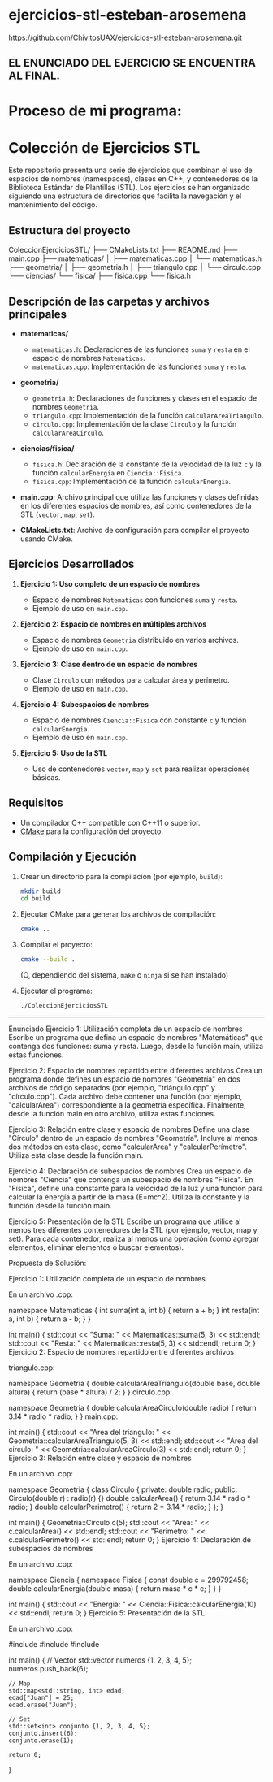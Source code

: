 # ejercicios-stl-esteban-arosemena

https://github.com/ChivitosUAX/ejercicios-stl-esteban-arosemena.git

## EL ENUNCIADO DEL EJERCICIO SE ENCUENTRA AL FINAL.

# Proceso de mi programa:

Colección de Ejercicios STL
===========================

Este repositorio presenta una serie de ejercicios que combinan el uso de espacios de nombres (namespaces), clases en C++, y contenedores de la Biblioteca Estándar de Plantillas (STL). Los ejercicios se han organizado siguiendo una estructura de directorios que facilita la navegación y el mantenimiento del código.

Estructura del proyecto
-----------------------

ColeccionEjerciciosSTL/
├── CMakeLists.txt
├── README.md
├── main.cpp
├── matematicas/
│   ├── matematicas.cpp
│   └── matematicas.h
├── geometria/
│   ├── geometria.h
│   ├── triangulo.cpp
│   └── circulo.cpp
└── ciencias/
    └── fisica/
        ├── fisica.cpp
        └── fisica.h

Descripción de las carpetas y archivos principales
--------------------------------------------------

- **matematicas/**
  - `matematicas.h`: Declaraciones de las funciones `suma` y `resta` en el espacio de nombres `Matematicas`.
  - `matematicas.cpp`: Implementación de las funciones `suma` y `resta`.

- **geometria/**
  - `geometria.h`: Declaraciones de funciones y clases en el espacio de nombres `Geometria`.
  - `triangulo.cpp`: Implementación de la función `calcularAreaTriangulo`.
  - `circulo.cpp`: Implementación de la clase `Circulo` y la función `calcularAreaCirculo`.

- **ciencias/fisica/**
  - `fisica.h`: Declaración de la constante de la velocidad de la luz `c` y la función `calcularEnergia` en `Ciencia::Fisica`.
  - `fisica.cpp`: Implementación de la función `calcularEnergia`.

- **main.cpp**: Archivo principal que utiliza las funciones y clases definidas en los diferentes espacios de nombres, así como contenedores de la STL (`vector`, `map`, `set`).

- **CMakeLists.txt**: Archivo de configuración para compilar el proyecto usando CMake.

Ejercicios Desarrollados
------------------------

1. **Ejercicio 1: Uso completo de un espacio de nombres**
   - Espacio de nombres `Matematicas` con funciones `suma` y `resta`.
   - Ejemplo de uso en `main.cpp`.

2. **Ejercicio 2: Espacio de nombres en múltiples archivos**
   - Espacio de nombres `Geometria` distribuido en varios archivos.
   - Ejemplo de uso en `main.cpp`.

3. **Ejercicio 3: Clase dentro de un espacio de nombres**
   - Clase `Circulo` con métodos para calcular área y perímetro.
   - Ejemplo de uso en `main.cpp`.

4. **Ejercicio 4: Subespacios de nombres**
   - Espacio de nombres `Ciencia::Fisica` con constante `c` y función `calcularEnergia`.
   - Ejemplo de uso en `main.cpp`.

5. **Ejercicio 5: Uso de la STL**
   - Uso de contenedores `vector`, `map` y `set` para realizar operaciones básicas.

Requisitos
----------

- Un compilador C++ compatible con C++11 o superior.
- [CMake](https://cmake.org/) para la configuración del proyecto.

Compilación y Ejecución
------------------------

1. Crear un directorio para la compilación (por ejemplo, `build`):
   ```bash
   mkdir build
   cd build
   ```

2. Ejecutar CMake para generar los archivos de compilación:
   ```bash
   cmake ..
   ```

3. Compilar el proyecto:
   ```bash
   cmake --build .
   ```
   (O, dependiendo del sistema, `make` o `ninja` si se han instalado)

4. Ejecutar el programa:
   ```bash
   ./ColeccionEjerciciosSTL
   ```



***

Enunciado
Ejercicio 1: Utilización completa de un espacio de nombres Escribe un programa que defina un espacio de nombres "Matemáticas" que contenga dos funciones: suma y resta. Luego, desde la función main, utiliza estas funciones.

Ejercicio 2: Espacio de nombres repartido entre diferentes archivos Crea un programa donde defines un espacio de nombres "Geometría" en dos archivos de código separados (por ejemplo, "triángulo.cpp" y "círculo.cpp"). Cada archivo debe contener una función (por ejemplo, "calcularArea") correspondiente a la geometría específica. Finalmente, desde la función main en otro archivo, utiliza estas funciones.

Ejercicio 3: Relación entre clase y espacio de nombres Define una clase "Círculo" dentro de un espacio de nombres "Geometría". Incluye al menos dos métodos en esta clase, como "calcularArea" y "calcularPerímetro". Utiliza esta clase desde la función main.

Ejercicio 4: Declaración de subespacios de nombres Crea un espacio de nombres "Ciencia" que contenga un subespacio de nombres "Física". En "Física", define una constante para la velocidad de la luz y una función para calcular la energía a partir de la masa (E=mc^2). Utiliza la constante y la función desde la función main.

Ejercicio 5: Presentación de la STL Escribe un programa que utilice al menos tres diferentes contenedores de la STL (por ejemplo, vector, map y set). Para cada contenedor, realiza al menos una operación (como agregar elementos, eliminar elementos o buscar elementos).

Propuesta de Solución:

Ejercicio 1: Utilización completa de un espacio de nombres

En un archivo .cpp:


namespace Matematicas {
    int suma(int a, int b) {
        return a + b;
    }
    int resta(int a, int b) {
        return a - b;
    }
}

int main() {
    std::cout << "Suma: " << Matematicas::suma(5, 3) << std::endl;
    std::cout << "Resta: " << Matematicas::resta(5, 3) << std::endl;
    return 0;
}
Ejercicio 2: Espacio de nombres repartido entre diferentes archivos

triangulo.cpp:


namespace Geometria {
    double calcularAreaTriangulo(double base, double altura) {
        return (base * altura) / 2;
    }
}
circulo.cpp:


namespace Geometria {
    double calcularAreaCirculo(double radio) {
        return 3.14 * radio * radio;
    }
}
main.cpp:


int main() {
    std::cout << "Area del triangulo: " << Geometria::calcularAreaTriangulo(5, 3) << std::endl;
    std::cout << "Area del circulo: " << Geometria::calcularAreaCirculo(3) << std::endl;
    return 0;
}
Ejercicio 3: Relación entre clase y espacio de nombres

En un archivo .cpp:


namespace Geometria {
    class Circulo {
    private:
        double radio;
    public:
        Circulo(double r) : radio(r) {}
        double calcularArea() {
            return 3.14 * radio * radio;
        }
        double calcularPerimetro() {
            return 2 * 3.14 * radio;
        }
    };
}

int main() {
    Geometria::Circulo c(5);
    std::cout << "Area: " << c.calcularArea() << std::endl;
    std::cout << "Perimetro: " << c.calcularPerimetro() << std::endl;
    return 0;
}
Ejercicio 4: Declaración de subespacios de nombres

En un archivo .cpp:


namespace Ciencia {
    namespace Fisica {
        const double c = 299792458;
        double calcularEnergia(double masa) {
            return masa * c * c;
        }
    }
}

int main() {
    std::cout << "Energia: " << Ciencia::Fisica::calcularEnergia(10) << std::endl;
    return 0;
}
Ejercicio 5: Presentación de la STL

En un archivo .cpp:


#include <vector>
#include <map>
#include <set>

int main() {
    // Vector
    std::vector<int> numeros {1, 2, 3, 4, 5};
    numeros.push_back(6);

    // Map
    std::map<std::string, int> edad;
    edad["Juan"] = 25;
    edad.erase("Juan");

    // Set
    std::set<int> conjunto {1, 2, 3, 4, 5};
    conjunto.insert(6);
    conjunto.erase(1);

    return 0;
}
